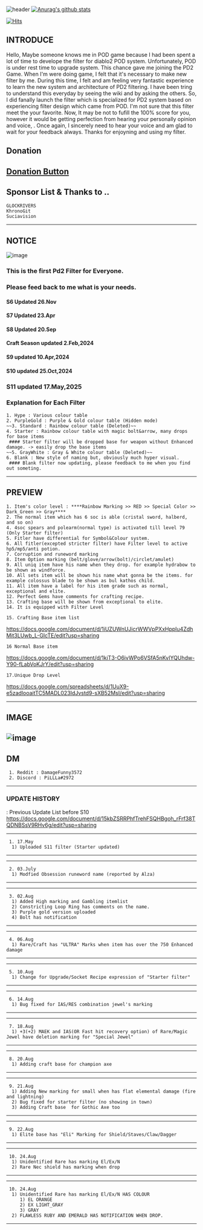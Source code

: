 
![header](https://capsule-render.vercel.app/api?type=Waving&color=gradient&text=%20PiLLLa'sPD2filter%20%20&height=300&fontSize=80)
[![Anurag's github stats](https://github-readme-stats.vercel.app/api?username=PiLLLaa&show_icons=true&theme=synthwave)](https://github.com/PiLLLaa/github-readme-stats)

[![Hits](https://hits.seeyoufarm.com/api/count/incr/badge.svg?url=https%3A%2F%2Fgithub.com%2FPiLLLaa%2Fhit-counter)](https://hits.seeyoufarm.com)
 
 ## INTRODUCE
   Hello, Maybe someone knows me in POD game because I had been spent a lot of time to develope the filter for diablo2 POD system. Unfortunately, POD is under rest time to upgrade system. This chance gave me joining the PD2 Game. When I'm were doing game, I felt that it's necessary to make new filter by me. During this time, I felt and am feeling very fantastic experience to learn the new system and architecture of PD2 filtering. I have been tring to understand this everyday by seeing the wiki and by asking the others. So, I did fanally launch the filter which is specialized for PD2 system based on experiencing filter design which came from POD. I'm not sure that this filter meet the your favorite. Now, It may be not to fufill the 100% score for you, however it would be getting perfection from hearing your personally opinion and voice, . Once again, I sincerely need to hear your voice and am glad to wait for your feedback always. Thanks for enjoyning and using my filter.
 
 ## Donation 

 ## [Donation Button](https://github.com/sponsors/PiLLLaa)

 ## Sponsor List & Thanks to ..
    GLOCKRIVERS
    KhronoGit
    Suciavision

 ----------------------------------------------------------------------------------------------------------------------
 
 ## NOTICE
![image](https://user-images.githubusercontent.com/76995697/210166026-8e409369-9e72-4a38-a1eb-c6a4532b9af1.png)

 ### This is the first Pd2 Filter for Everyone. 
 ### Please feed back to me what is your needs.
 
 #### S6 Updated 26.Nov
 #### S7 Updated 23.Apr
 #### S8 Updated 20.Sep
 #### Craft Season updated 2.Feb,2024
 #### S9 updated 10.Apr,2024
 #### S10 updated 25.Oct,2024
 ### S11 updated 17.May,2025

 ### Explanation for Each Filter 
    1. Hype : Various colour table
    2. PurpleGold : Purple & Gold colour table (Hidden mode)
    ~~3. Standard : Rainbow colour table (Deleted)~~
    4. Starter : Rainbow colour table with magic bolt&arrow, many drops for base items
     #### Starter filter will be dropped base for weapon without Enhanced damage. -> easily drop the base items
    ~~5. GrayWhite : Gray & White colour table (Deleted)~~
    6. Blank : New style of naming but, obviously much hyper visual.
     #### Blank filter now updating, please feedback to me when you find out someting.
 ----------------------------------------------------------------------------------------------------------------------
 ## PREVIEW
    
    1. Item's color level : ****Rainbow Marking >> RED >> Special Color >> Dark_Green >> Gray****
    2. The normal item which has 6 soc is able (cristal sword, halberd, and so on)
    4. 4soc spears and polearm(normal type) is activated till level 79 (Only Starter filter)
    5. Fitler have differential for Symbol&Colour system. 
    6. All fitler(excepted stricter filter) have Filter level to active hp5/mp5/anti potion.
    7. Corruption and runeword marking
    8. Item Option marking (belt/glove/arrow(bolt)/circlet/amulet)
    9. All uniq item have his name when they drop. for example hydrabow to be shown as windforce.
    10. All sets item will be shown his name what gonna be the items. for example colossus blade to be shown as bul kathos child.
    11. All item have a label for his item grade such as normal, exceptional and elite.
    12. Perfect Gems have comments for crafting recipe.
    13. Crafting base will be shown from exceptional to elite.
    14. It is equipped with Filter Level 
           
    15. Crafting Base item list
  https://docs.google.com/document/d/1iUZUWnUJicrWWVpPXxHppIu4ZdhMit3LUwb_L-GIcTE/edit?usp=sharing
    
    16 Normal Base item
  https://docs.google.com/document/d/1kiT3-O6ivWPo6VSfA5nKvIYQUhdw-Y90-fLabVoKJrY/edit?usp=sharing
    
    17.Unique Drop Level
  https://docs.google.com/spreadsheets/d/1UuX9-e5zadlooaitTC5MADL023IdJvstd9-sXB52MsI/edit?usp=sharing

----------------------------------------------------------------------------------------------------------------------   
## IMAGE    
 ![image](https://user-images.githubusercontent.com/76995697/185507965-8546a887-d6c1-4b69-9acb-40fcfad1a71d.png)
----------------------------------------------------------------------------------------------------------------------
## DM 
     1. Reddit : DamageFunny3572
     2. Discord : PiLLLa#2972

----------------------------------------------------------------------------------------------------------------------
### UPDATE HISTORY
   : Previous Update List before S10
  https://docs.google.com/document/d/15kbZSRRPhfTrehFSQHBgoh_rFrf38TQDNBSsV9RHv6g/edit?usp=sharing

----------------------------------------------------------------------------------------------------------------------
     1. 17.May
      1) Uploaded S11 filter (Starter updated)
      
----------------------------------------------------------------------------------------------------------------------

----------------------------------------------------------------------------------------------------------------------
     2. 03.July
      1) Modfied Obsession runeword name (reported by Alza)
      
----------------------------------------------------------------------------------------------------------------------

----------------------------------------------------------------------------------------------------------------------
     3. 02.Aug
      1) Added High marking and Gambling itemlist
      2) Constricting Loop Ring has comments on the name.
      3) Purple gold version uploaded
      4) Bolt has notification
      
----------------------------------------------------------------------------------------------------------------------


----------------------------------------------------------------------------------------------------------------------
     4. 06.Aug
      1) Rare/Craft has "ULTRA" Marks when item has over the 750 Enhanced damage
      
----------------------------------------------------------------------------------------------------------------------


----------------------------------------------------------------------------------------------------------------------
     5. 10.Aug
      1) Change for Upgrade/Socket Recipe expression of "Starter filter"
      
----------------------------------------------------------------------------------------------------------------------


----------------------------------------------------------------------------------------------------------------------
     6. 14.Aug
      1) Bug fixed for IAS/RES combination jewel's marking
      
----------------------------------------------------------------------------------------------------------------------

----------------------------------------------------------------------------------------------------------------------
     7. 18.Aug
      1) +3(+2) MAEK and IAS(OR Fast hit recovery option) of Rare/Magic Jewel have deletion marking for "Special Jewel" 
      
----------------------------------------------------------------------------------------------------------------------

----------------------------------------------------------------------------------------------------------------------
     8. 20.Aug
      1) Adding craft base for champion axe
      
----------------------------------------------------------------------------------------------------------------------
----------------------------------------------------------------------------------------------------------------------
     9. 21.Aug
      1) Adding New marking for small when has flat elemental damage (fire and lightning)
      2) Bug fixed for starter filter (no showing in town)
      3) Adding Craft base  for Gothic Axe too
      
----------------------------------------------------------------------------------------------------------------------
----------------------------------------------------------------------------------------------------------------------
     9. 22.Aug
      1) Elite base has "Eli" Marking for Shield/Staves/Claw/Dagger
      
----------------------------------------------------------------------------------------------------------------------
----------------------------------------------------------------------------------------------------------------------
     10. 24.Aug
      1) Unidentified Rare has marking El/Ex/N
      2) Rare Nec shield has marking when drop
      
----------------------------------------------------------------------------------------------------------------------
----------------------------------------------------------------------------------------------------------------------
     10. 24.Aug
      1) Unidentified Rare has marking El/Ex/N HAS COLOUR
         1) EL ORANGE
         2) EX LIGHT_GRAY
         3) GRAY
      2) FLAWLESS RUBY AND EMERALD HAS NOTIFICATION WHEN DROP.
      
----------------------------------------------------------------------------------------------------------------------
